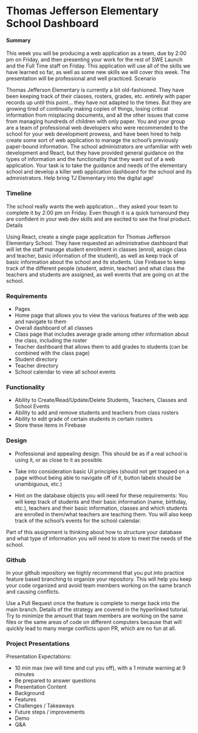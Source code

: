 # Thomas Jefferson Elementary School Dashboard
#### Summary

This week you will be producing a web application as a team, due by 2:00 pm on Friday, and then presenting your work for the rest of SWE Launch and the Full Time staff on Friday. This application will use all of the skills we have learned so far, as well as some new skills we will cover this week. The presentation will be professional and well practiced. 
Scenario

Thomas Jefferson Elementary is currently a bit old-fashioned. They have been keeping track of their classes, rosters, grades, etc. entirely with paper records up until this point... they have not adapted to the times. But they are growing tired of continually making copies of things, losing critical information from misplacing documents, and all the other issues that come from managing hundreds of children with only paper. You and your group are a team of professional web developers who were recommended to the school for your web development prowess, and have been hired to help create some sort of web application to manage the school’s previously paper-bound information. The school administrators are unfamiliar with web development and React, but they have provided general guidance on the types of information and the functionality that they want out of a web application. Your task is to take the guidance and needs of the elementary school and develop a killer web application dashboard for the school and its administrators. Help bring TJ Elementary into the digital age! 

### Timeline

The school really wants the web application… they asked your team to complete it by 2:00 pm on Friday. Even though it is a quick turnaround they are confident in your web dev skills and are excited to see the final product. 
Details

Using React, create a single page application for Thomas Jefferson Elementary School. They have requested an administrative dashboard that will let the staff manage student enrollment in classes (enroll, assign class and teacher, basic information of the student), as well as keep track of basic information about the school and its students. Use Firebase to keep track of the different people (student, admin, teacher) and what class the teachers and students are assigned, as well events that are going on at the school. 

### Requirements
* Pages
* Home page that allows you to view the various features of the web app and navigate to them
* Overall dashboard of all classes 
* Class page that includes average grade among other information about the class, including the roster
* Teacher dashboard that allows them to add grades to students (can be combined with the class page)
* Student directory
* Teacher directory
* School calendar to view all school events


### Functionality 
* Ability to Create/Read/Update/Delete Students, Teachers, Classes and School Events
* Ability to add and remove students and teachers from class rosters
* Ability to edit grade of certain students in certain rosters
* Store these items in Firebase

### Design
* Professional and appealing design. This should be as if a real school is using it, or as close to it as possible. 
* Take into consideration basic UI principles (should not get trapped on a page without being able to navigate off of it, button labels should be unambiguous, etc.)

* Hint on the database objects you will need for these requirements: You will keep track of students and their basic information (name, birthday, etc.), teachers and their basic information, classes and which students are enrolled in them/what teachers are teaching them. You will also keep track of the school’s events for the school calendar. 

Part of this assignment is thinking about how to structure your database and what type of information you will need to store to meet the needs of the school. 

### Github 
In your github repository we highly recommend that you put into practice feature based branching to organize your repository. This will help you keep your code organized and avoid team members working on the same branch and causing conflicts.

Use a Pull Request once the feature is complete to merge back into the main branch. Details of the strategy are covered in the hyperlinked tutorial. Try to minimize the amount that team members are working on the same files or the same areas of code on different computers because that will quickly lead to many merge conflicts upon PR, which are no fun at all.

### Project Presentations 
Presentation Expectations:
* 10 min max (we will time and cut you off), with a 1 minute warning at 9 minutes
* Be prepared to answer questions
* Presentation Content
* Background
* Features
* Challenges / Takeaways
* Future steps / improvements
* Demo
* Q&A

